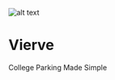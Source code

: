 ![alt text](https://github.com/kunal-rp/vierve/blob/master/Media/VierveLogo_DB_2.png)
# Vierve
College Parking Made Simple



